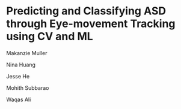 # Predicting and Classifying ASD through Eye-movement Tracking using CV and ML

Makanzie Muller 

Nina Huang

Jesse He

Mohith Subbarao

Waqas Ali
